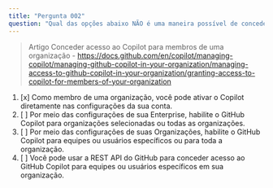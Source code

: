 ```yaml
---
title: "Pergunta 002"
question: "Qual das opções abaixo NÃO é uma maneira possível de conceder acesso ao Copilot para membros de uma organização?"
---
```


> Artigo Conceder acesso ao Copilot para membros de uma organização - https://docs.github.com/en/copilot/managing-copilot/managing-github-copilot-in-your-organization/managing-access-to-github-copilot-in-your-organization/granting-access-to-copilot-for-members-of-your-organization

1. [x] Como membro de uma organização, você pode ativar o Copilot diretamente nas configurações da sua conta.
1. [ ] Por meio das configurações de sua Enterprise, habilite o GitHub Copilot para organizações selecionadas ou todas as organizações.
1. [ ] Por meio das configurações de suas Organizações, habilite o GitHub Copilot para equipes ou usuários específicos ou para toda a organização.
1. [ ] Você pode usar a REST API do GitHub para conceder acesso ao GitHub Copilot para equipes ou usuários específicos em sua organização.
